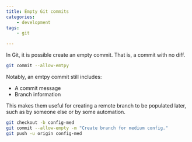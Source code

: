 ```yaml
---
title: Empty Git commits
categories:
    - development
tags:
    - git

---
```

In Git, it is possible create an empty commit. That is, a commit with no diff.

```bash
git commit --allow-emtpy
```

Notably, an emtpy commit still includes:

- A commit message
- Branch information

This makes them useful for creating a remote branch to be populated later, such as by someone else or by some automation.

```bash
git checkout -b config-med
git commit --allow-empty -m "Create branch for medium config."
git push -u origin config-med
```
